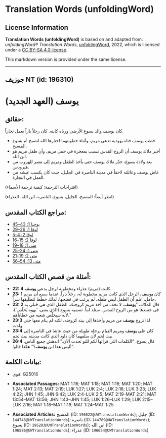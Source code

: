 # Translation Words (unfoldingWord)

## License Information

**Translation Words (unfoldingWord)** is based on and adapted from: _unfoldingWord® Translation Words_, [unfoldingWord](https://unfoldingword.org/utw), 2022, which is licensed under a [CC BY-SA 4.0 license](https://creativecommons.org/licenses/by-sa/4.0/legalcode.en).

This markdown version is provided under the same license.



--------------------------------

## جوزيف NT (id: 196310)

يوسف (العهد الجديد)
===================

حقائق:
------

كان يوسف والد يسوع الأرضي ورباه كابنه. كان رجلاً باراً يعمل نجاراً.

* خطب يوسف فتاة يهودية تدعى مريم، وأثناء خطوبتهما اختارها الله لتصبح أم يسوع المسيح.
* أخبر ملاك يوسف أن الروح القدس تسبب بمعجزة في حمل مريم، وأن طفل مريم هو ابن الله.
* بعد ولادة يسوع، حذّر ملاك يوسف حتى يأخذ الطفل ومريم إلى مصر للهروب من هيرودس.
* عاش يوسف وعائلته لاحقاً في مدينة الناصرة في الجليل، حيث كان يكسب عيشه من العمل في النجارة.

(اقتراحات الترجمة: كيفية ترجمة الأسماء)

(انظر أيضاً: المسيح، الجليل، يسوع، الناصرة، ابن الله، العذراء)

مراجع الكتاب المقدس:
--------------------

* [يوحنا 1: 43–45](https://ref.ly/John1:43-John1:45)
* [لوقا 1: 26–29](https://ref.ly/Luke1:26-Luke1:29)
* [لوقا 2: 4–5](https://ref.ly/Luke2:4-Luke2:5)
* [لوقا 2: 15–16](https://ref.ly/Luke2:15-Luke2:16)
* [متى 1: 18–19](https://ref.ly/Matt1:18-Matt1:19)
* [متى 1: 24–25](https://ref.ly/Matt1:24-Matt1:25)
* [متى 2: 19–21](https://ref.ly/Matt2:19-Matt2:21)
* [متى 13: 54–56](https://ref.ly/Matt13:54-Matt13:56)

أمثلة من قصص الكتاب المقدس:
---------------------------

* **22: 4** كانت (مريم) عذراء ومخطوبة لرجل يدعى **يوسف**.
* **23: 1** كان **يوسف**، الرجل الذي كانت مريم مخطوبة له، رجلاً باراً. عندما سمع أن مريم حامل، علم أن الطفل ليس طفله. لم يرغب في فضحها، لذلك خطط لتطليقها سراً.
* **23: 2** قال الملاك، “**يوسف**، لا تخف من أخذ مريم كزوجتك. الطفل الذي هي حُبلى به في جسدها هو من الروح القدس. ستلد ابناً. تسميه يسوع (الذي يعني، ‘يهوه يُخلّص’)، لأنه سيخلّص شعبه من خطاياهم.”
* **23:3** لذا تزوج **يوسف** من مريم وأخذها إلى بيته كزوجته، لكنه لم ينام معها حتى ولدت.
* **23:4** كان على **يوسف** ومريم القيام برحلة طويلة من حيث عاشا في الناصرة إلى بيت لحم لأن سلفهما كان داود الذي كانت مدينته بيت لحم.
* **26:4** قال يسوع، “الكلمات التي قرأتها لكم للتو تحدث الآن.” اندهش جميع الناس. “أليس هذا ابن **يوسف**؟” هكذا قالوا.

بيانات الكلمة:
--------------

* قوي: G25010

* **Associated Passages:** MAT 1:16; MAT 1:18; MAT 1:19; MAT 1:20; MAT 1:24; MAT 2:13; MAT 2:19; LUK 1:27; LUK 2:4; LUK 2:16; LUK 3:23; LUK 4:22; JHN 1:45; JHN 6:42; LUK 2:4–LUK 2:5; MAT 2:19–MAT 2:21; MAT 13:54–MAT 13:56; JHN 1:43–JHN 1:45; LUK 1:26–LUK 1:29; LUK 2:15–LUK 2:16; MAT 1:18–MAT 1:19; MAT 1:24–MAT 1:25
* **Associated Articles:** المسيح (ID: `196022@UWTranslationWords`); جليل (ID: `144743@UWTranslationWords`); ناصرة (ID: `144789@UWTranslationWords`); يسوع (ID: `196293@UWTranslationWords`); ابن الله (ID: `196586@UWTranslationWords`); عذراء (ID: `196654@UWTranslationWords`)

